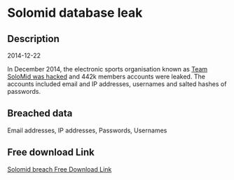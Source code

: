 # Solomid database leak

## Description

2014-12-22

In December 2014, the electronic sports organisation known as <a href="http://www.dailydot.com/esports/null-consolidated-team-solomid-hack/" target="_blank" rel="noopener">Team SoloMid was hacked</a> and 442k members accounts were leaked. The accounts included email and IP addresses, usernames and salted hashes of passwords.

## Breached data

Email addresses, IP addresses, Passwords, Usernames

## Free download Link

[Solomid breach Free Download Link](https://link-to.net/1229997/213.21770193296874/dynamic/?r=aHR0cHM6Ly93d3cubWVkaWFmaXJlLmNvbS92aWV3L29PMXdhd1BHbFBMNVFNay9zb2xvbWlkLm5ldC9maWxl)